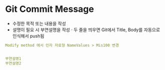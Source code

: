 # Git Commit Message
- 수정한 목적 또는 내용을 작성
- 설명이 필요 시 부연설명을 작성
 · 두 줄을 띄우면 Git에서 Title, Body를 자동으로 인식해서 push됨
```yml
Modify method 에서 인자 자료형 NameValues > Mis100 변경


부연설명1
부연설명2
```